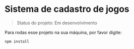<h1>Sistema de cadastro de jogos</h1>

>Status do projeto: Em desenvolvimento

Para rodas esse projeto na sua máquina, por favor digite:

```
npm install
```
